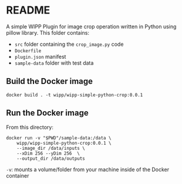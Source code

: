 # README

A simple WIPP Plugin for image crop operation written in Python using pillow library.
This folder contains:
- `src` folder containing the `crop_image.py` code
- `Dockerfile`
- `plugin.json` manifest
- `sample-data` folder with test data

## Build the Docker image
```
docker build . -t wipp/wipp-simple-python-crop:0.0.1
```

## Run the Docker image
From this directory:
```
docker run -v "$PWD"/sample-data:/data \
	wipp/wipp-simple-python-crop:0.0.1 \
	--image_dir /data/inputs \
	--xDim 256 --yDim 256  \
	--output_dir /data/outputs
```
`-v`: mounts a volume/folder from your machine inside of the Docker container
